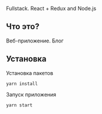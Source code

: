 Fullstack. React + Redux and Node.js

  Что это?
  -----------
  
  Веб-приложение. Блог 
  
  Установка
  ------------

  Установка пакетов
  
  ```
  yarn install  
  ```
  
  Запуск приложения
  ```
  yarn start
  ```
